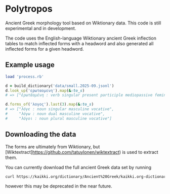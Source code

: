 # Polytropos

Ancient Greek morphology tool based on Wiktionary data. This code is still
experimental and in development.

The code uses the English-language Wiktionary ancient Greek inflection tables
to match inflected forms with a headword and also generated all inflected forms
for a given headword.

## Example usage

```ruby
load 'process.rb' 

d = build_dictionary('data/small.2025-09.jsonl')
d.look_up('ερωταομενη').map(&:to_s)
# => ["ἐρωτᾰομένη : verb singular present participle mediopassive feminine"] 

d.forms_of('λογος').last(3).map(&:to_s)
# => ["λόγε : noun singular masculine vocative",
#     "λόγω : noun dual masculine vocative",
#     "λόγοι : noun plural masculine vocative"]
```

## Downloading the data

The forms are ultimately from Wiktionary, but
[Wiktextract]https://github.com/tatuylonen/wiktextract) is used to extract them.

You can currently download the full ancient Greek data set by running

```bash
curl https://kaikki.org/dictionary/Ancient%20Greek/kaikki.org-dictionary-AncientGreek.jsonl > data/full-wiktextract-data.jsonl
```

however this may be deprecated in the near future.
